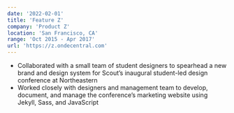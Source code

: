 ```yaml
---
date: '2022-02-01'
title: 'Feature Z'
company: 'Product Z'
location: 'San Francisco, CA'
range: 'Oct 2015 - Apr 2017'
url: 'https://z.ondecentral.com'
---
```


- Collaborated with a small team of student designers to spearhead a new brand and design system for Scout’s inaugural student-led design conference at Northeastern
- Worked closely with designers and management team to develop, document, and manage the conference’s marketing website using Jekyll, Sass, and JavaScript
